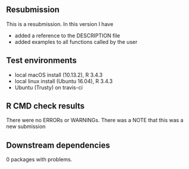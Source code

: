 ## Resubmission
This is a resubmission. In this version I have
* added a reference to the DESCRIPTION file
* added examples to all functions called by the user

## Test environments
* local macOS install (10.13.2), R 3.4.3
* local linux install (Ubuntu 16.04), R 3.4.3
* Ubuntu (Trusty) on travis-ci

## R CMD check results
There were no ERRORs or WARNINGs. There was a NOTE that this was a new submission

## Downstream dependencies
0 packages with problems.
